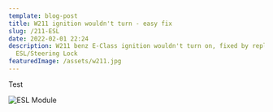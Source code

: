 ```yaml
---
template: blog-post
title: W211 ignition wouldn't turn - easy fix
slug: /211-ESL
date: 2022-02-01 22:24
description: W211 benz E-Class ignition wouldn't turn on, fixed by replacing
  ESL/Steering Lock
featuredImage: /assets/w211.jpg
---
```

Test



![ESL Module](/assets/w211-esl.jpg "W211 ESL")